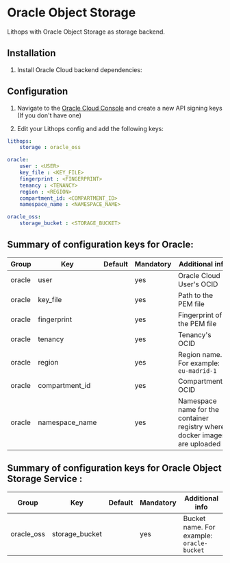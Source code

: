 # Oracle Object Storage

Lithops with Oracle Object Storage as storage backend.

## Installation

1. Install Oracle Cloud backend dependencies:

## Configuration

1. Navigate to the [Oracle Cloud Console](https://console.oraclecloud.com/) and create a new API signing keys (If you don't have one)

2. Edit your Lithops config and add the following keys:

```yaml
lithops:
    storage : oracle_oss

oracle:
    user : <USER>
    key_file : <KEY_FILE>
    fingerprint : <FINGERPRINT>
    tenancy : <TENANCY>
    region : <REGION>
    compartment_id: <COMPARTMENT_ID>
    namespace_name : <NAMESPACE_NAME>

oracle_oss:
    storage_bucket : <STORAGE_BUCKET>

```

## Summary of configuration keys for Oracle:


|Group|Key|Default|Mandatory|Additional info|
|---|---|---|---|---|
|oracle | user | |yes |  Oracle Cloud User's OCID |
|oracle | key_file | |yes | Path to the PEM file |
|oracle | fingerprint | |yes | Fingerprint of the PEM file |
|oracle | tenancy | |yes | Tenancy's OCID |
|oracle | region | |yes | Region name. For example: `eu-madrid-1` |
|oracle | compartment_id | |yes | Compartment's OCID |
|oracle | namespace_name | |yes | Namespace name for the container registry where docker images are uploaded |

## Summary of configuration keys for Oracle Object Storage Service :

|Group|Key|Default|Mandatory|Additional info|
|---|---|---|---|---|
|oracle_oss | storage_bucket | |yes | Bucket name. For example: `oracle-bucket`|


